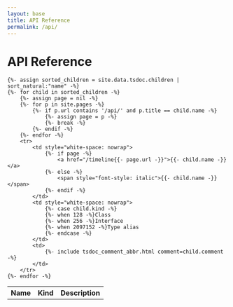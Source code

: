 ```yaml
---
layout: base
title: API Reference
permalink: /api/
---
```


# API Reference

<table>
    <tr>
        <th width="1">Name</th>
        <th width="1">Kind</th>
        <th>Description</th>
    </tr>

    {%- assign sorted_children = site.data.tsdoc.children | sort_natural:"name" -%}
    {%- for child in sorted_children -%}
        {%- assign page = nil -%}
        {%- for p in site.pages -%}
            {%- if p.url contains '/api/' and p.title == child.name -%}
                {%- assign page = p -%}
                {%- break -%}
            {%- endif -%}
        {%- endfor -%}
        <tr>
            <td style="white-space: nowrap">
                {%- if page -%}
                    <a href="/timeline{{- page.url -}}">{{- child.name -}}</a>
                {%- else -%}
                    <span style="font-style: italic">{{- child.name -}}</span>
                {%- endif -%}
            </td>
            <td style="white-space: nowrap">
                {%- case child.kind -%}
                {%- when 128 -%}Class
                {%- when 256 -%}Interface
                {%- when 2097152 -%}Type alias
                {%- endcase -%}
            </td>
            <td>
                {%- include tsdoc_comment_abbr.html comment=child.comment -%}
            </td>
        </tr>
    {%- endfor -%}

</table>
